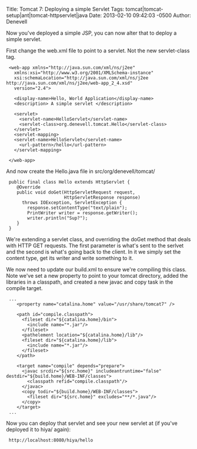 Title: Tomcat 7: Deploying a simple Servlet
Tags: tomcat|tomcat-setup|ant|tomcat-httpservlet|java
Date: 2013-02-10 09:42:03 -0500 
Author: Denevell


Now you've deployed a simple JSP, you can now alter that to deploy a simple servlet.

First change the web.xml file to point to a servlet. Not the new servlet-class tag.

     <web-app xmlns="http://java.sun.com/xml/ns/j2ee" 
       xmlns:xsi="http://www.w3.org/2001/XMLSchema-instance"
       xsi:schemaLocation="http://java.sun.com/xml/ns/j2ee http://java.sun.com/xml/ns/j2ee/web-app_2_4.xsd"
       version="2.4">
     
       <display-name>Hello, World Application</display-name>
       <description> A simple servlet </description>
     
       <servlet>
         <servlet-name>HelloServlet</servlet-name>
         <servlet-class>org.denevell.tomcat.Hello</servlet-class> 
       </servlet>
       <servlet-mapping>
       <servlet-name>HelloServlet</servlet-name>
         <url-pattern>/hello</url-pattern>
       </servlet-mapping> 
     
     </web-app>

And now create the Hello.java file in src/org/denevell/tomcat/

     public final class Hello extends HttpServlet {
        @Override
        public void doGet(HttpServletRequest request,
                          HttpServletResponse response)
          throws IOException, ServletException {
            response.setContentType("text/plain");
            PrintWriter writer = response.getWriter();
            writer.println("Sup?");
        }
     }

We're extending a servlet class, and overriding the doGet method that deals with HTTP GET requests. The first parameter is what's sent to the  serlvet and the second is what's going back to the client. In it we simply set the content type, get its writer and write something to it.

We now need to update our build.xml to ensure we're compiling this class. Note we've set a new property to point to your tomcat directory, added the libraries in a classpath, and created a new javac and copy task in the compile target.

     ...
        <property name="catalina.home" value="/usr/share/tomcat7" />
         
        <path id="compile.classpath">
          <fileset dir="${catalina.home}/bin">
            <include name="*.jar"/>
          </fileset>
          <pathelement location="${catalina.home}/lib"/>
          <fileset dir="${catalina.home}/lib">
            <include name="*.jar"/>
          </fileset>
        </path>
     
        <target name="compile" depends="prepare">
          <javac srcdir="${src.home}" includeantruntime="false" destdir="${build.home}/WEB-INF/classes">
            <classpath refid="compile.classpath"/>
          </javac>
          <copy todir="${build.home}/WEB-INF/classes">
            <fileset dir="${src.home}" excludes="**/*.java"/>
          </copy>
        </target>
     ...

Now you can deploy that servlet and see your new servlet at (if you've deployed it to hiya/ again):

     http://localhost:8080/hiya/hello
